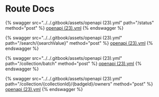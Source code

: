 # Route Docs



{% swagger src="../../.gitbook/assets/openapi (23).yml" path="/status" method="post" %}
[openapi (23).yml](<../../.gitbook/assets/openapi (23).yml>)
{% endswagger %}

{% swagger src="../../.gitbook/assets/openapi (23).yml" path="/search/{searchValue}" method="post" %}
[openapi (23).yml](<../../.gitbook/assets/openapi (23).yml>)
{% endswagger %}

{% swagger src="../../.gitbook/assets/openapi (23).yml" path="/collection/batch" method="post" %}
[openapi (23).yml](<../../.gitbook/assets/openapi (23).yml>)
{% endswagger %}

{% swagger src="../../.gitbook/assets/openapi (23).yml" path="/collection/{collectionId}/{badgeId}/owners" method="post" %}
[openapi (23).yml](<../../.gitbook/assets/openapi (23).yml>)
{% endswagger %}
